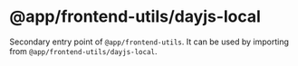 # @app/frontend-utils/dayjs-local

Secondary entry point of `@app/frontend-utils`. It can be used by importing from `@app/frontend-utils/dayjs-local`.
